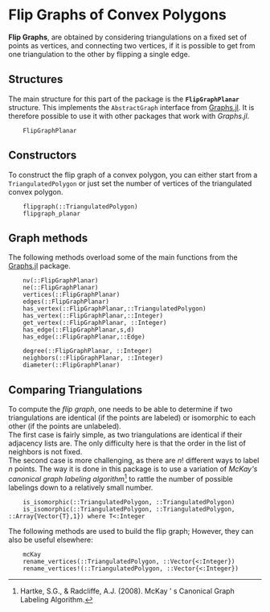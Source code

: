 
# Flip Graphs of Convex Polygons

**Flip Graphs**, are obtained by considering triangulations on a fixed set of points as vertices, and connecting two vertices, if it is possible to get from one triangulation to the other by flipping a single edge.

## Structures

The main structure for this part of the package is the **`FlipGraphPlanar`** structure. 
This implements the `AbstractGraph` interface from [Graphs.jl](https://juliagraphs.org/Graphs.jl/stable/). 
It is therefore possible to use it with other packages that work with *Graphs.jl*.

```@docs
    FlipGraphPlanar
```

## Constructors

To construct the flip graph of a convex polygon, you can either start from a `TriangulatedPolygon` or just set the number of vertices of the triangulated convex polygon.

```@docs
    flipgraph(::TriangulatedPolygon)
    flipgraph_planar
```

## Graph methods

The following methods overload some of the main functions from the [Graphs.jl](https://juliagraphs.org/Graphs.jl/stable/) package.

```@docs
    nv(::FlipGraphPlanar)
    ne(::FlipGraphPlanar)
    vertices(::FlipGraphPlanar)
    edges(::FlipGraphPlanar)   
    has_vertex(::FlipGraphPlanar,::TriangulatedPolygon)
    has_vertex(::FlipGraphPlanar,::Integer)
    get_vertex(::FlipGraphPlanar, ::Integer)
    has_edge(::FlipGraphPlanar,s,d)
    has_edge(::FlipGraphPlanar,::Edge)

    degree(::FlipGraphPlanar, ::Integer)
    neighbors(::FlipGraphPlanar, ::Integer)
    diameter(::FlipGraphPlanar)
```

## Comparing Triangulations

To compute the *flip graph*, one needs to be able to determine if two triangulations are identical (if the points are labeled) or isomorphic to each other (if the points are unlabeled). \
The first case is fairly simple, as two triangulations are identical if their adjacency lists are. The only difficulty here is that the order in the list of neighbors is not fixed.\
The second case is more challenging, as there are $n!$ different ways to label $n$ points. The way it is done in this package is to use a variation of *McKay's canonical graph labeling algorithm*[^1] to rattle the number of possible labelings down to a relatively small number.

```@docs    
    is_isomorphic(::TriangulatedPolygon, ::TriangulatedPolygon)
    is_isomorphic(::TriangulatedPolygon, ::TriangulatedPolygon, ::Array{Vector{T},1}) where T<:Integer
```

The following methods are used to build the flip graph; However, they can also be useful elsewhere:

```@docs    
    mcKay
    rename_vertices(::TriangulatedPolygon, ::Vector{<:Integer})
    rename_vertices!(::TriangulatedPolygon, ::Vector{<:Integer})    
```


[^1]: Hartke, S.G., & Radcliffe, A.J. (2008). McKay ’ s Canonical Graph Labeling Algorithm.